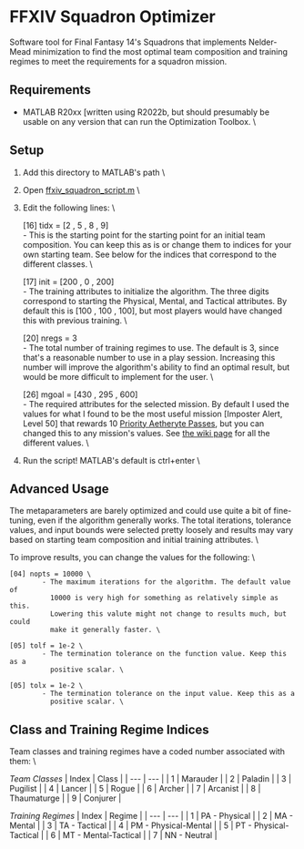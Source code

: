 # FFXIV Squadron Optimizer
Software tool for Final Fantasy 14's Squadrons that implements Nelder-Mead
minimization to find the most optimal team composition and training regimes to
meet the requirements for a squadron mission.

## Requirements
- MATLAB R20xx [written using R2022b, but should presumably be usable on any
version that can run the Optimization Toolbox. \

## Setup
1) Add this directory to MATLAB's path \

2) Open [ffxiv_squadron_script.m](ffxiv_squadron_script.m) \

3) Edit the following lines: \

    [16] tidx = [2 , 5 , 8 , 9] \
            - This is the starting point for the starting point for an initial
              team composition. You can keep this as is or change them to
              indices for your own starting team. See below for the indices
              that correspond to the different classes. \

    [17] init = [200 , 0 , 200] \
            - The training attributes to initialize the algorithm. The three
              digits correspond to starting the Physical, Mental, and Tactical
              attributes. By default this is [100 , 100 , 100], but most
              players would have changed this with previous training. \

    [20] nregs = 3 \
            - The total number of training regimes to use. The default is 3,
              since that's a reasonable number to use in a play session.
              Increasing this number will improve the algorithm's ability to
              find an optimal result, but would be more difficult to implement
              for the user. \

    [26] mgoal = [430 , 295 , 600] \
            - The required attributes for the selected mission. By default I
              used the values for what I found to be the most useful mission
              [Imposter Alert, Level 50] that rewards 10 [Priority Aetheryte
              Passes](ffxiv.consolegameswiki.com/wiki/Priority_Aetheryte_Pass),
              but you can changed this to any mission's values. See [the wiki
              page](ffxiv.consolegameswiki.com/wiki/Squadron_Missions) for all
              the different values. \

4) Run the script! MATLAB's default is ctrl+enter \

## Advanced Usage
The metaparameters are barely optimized and could use quite a bit of
fine-tuning, even if the algorithm generally works. The total iterations,
tolerance values, and input bounds were selected pretty loosely and results may
vary based on starting team composition and initial training attributes. \

To improve results, you can change the values for the following: \

    [04] nopts = 10000 \
            - The maximum iterations for the algorithm. The default value of
              10000 is very high for something as relatively simple as this.
              Lowering this valute might not change to results much, but could
              make it generally faster. \

    [05] tolf = 1e-2 \
            - The termination tolerance on the function value. Keep this as a
              positive scalar. \

    [05] tolx = 1e-2 \
            - The termination tolerance on the input value. Keep this as a
              positive scalar. \

## Class and Training Regime Indices
Team classes and training regimes have a coded number associated with them: \

*Team Classes*
| Index | Class       |
| ---   | ---         |
| 1     | Marauder    |
| 2     | Paladin     |
| 3     | Pugilist    |
| 4     | Lancer      |
| 5     | Rogue       |
| 6     | Archer      |
| 7     | Arcanist    |
| 8     | Thaumaturge |
| 9     | Conjurer    |

*Training Regimes*
| Index | Regime                 |
| ---   | ---                    |
| 1     | PA - Physical          |
| 2     | MA - Mental            |
| 3     | TA - Tactical          |
| 4     | PM - Physical-Mental   |
| 5     | PT - Physical-Tactical |
| 6     | MT - Mental-Tactical   |
| 7     | NN - Neutral           |


